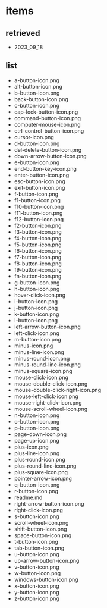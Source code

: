 ﻿# items

## retrieved
- 2023_09_18

## list
- a-button-icon.png
- alt-button-icon.png
- b-button-icon.png
- back-button-icon.png
- c-button-icon.png
- cap-lock-button-icon.png
- command-button-icon.png
- computer-mouse-icon.png
- ctrl-control-button-icon.png
- cursor-icon.png
- d-button-icon.png
- del-delete-button-icon.png
- down-arrow-button-icon.png
- e-button-icon.png
- end-button-key-icon.png
- enter-button-icon.png
- esc-button-icon.png
- exit-button-icon.png
- f-button-icon.png
- f1-button-icon.png
- f10-button-icon.png
- f11-button-icon.png
- f12-button-icon.png
- f2-button-icon.png
- f3-button-icon.png
- f4-button-icon.png
- f5-button-icon.png
- f6-button-icon.png
- f7-button-icon.png
- f8-button-icon.png
- f9-button-icon.png
- fn-button-icon.png
- g-button-icon.png
- h-button-icon.png
- hover-click-icon.png
- i-button-icon.png
- j-button-icon.png
- k-button-icon.png
- l-button-icon.png
- left-arrow-button-icon.png
- left-click-icon.png
- m-button-icon.png
- minus-icon.png
- minus-line-icon.png
- minus-round-icon.png
- minus-round-line-icon.png
- minus-square-icon.png
- mouse-click-icon.png
- mouse-double-click-icon.png
- mouse-double-click-right-icon.png
- mouse-left-click-icon.png
- mouse-right-click-icon.png
- mouse-scroll-wheel-icon.png
- n-button-icon.png
- o-button-icon.png
- p-button-icon.png
- page-down-icon.png
- page-up-icon.png
- plus-icon.png
- plus-line-icon.png
- plus-round-icon.png
- plus-round-line-icon.png
- plus-square-icon.png
- pointer-arrow-icon.png
- q-button-icon.png
- r-button-icon.png
- readme.md
- right-arrow-button-icon.png
- right-click-icon.png
- s-button-icon.png
- scroll-wheel-icon.png
- shift-button-icon.png
- space-button-icon.png
- t-button-icon.png
- tab-button-icon.png
- u-button-icon.png
- up-arrow-button-icon.png
- v-button-icon.png
- w-button-icon.png
- windows-button-icon.png
- x-button-icon.png
- y-button-icon.png
- z-button-icon.png
